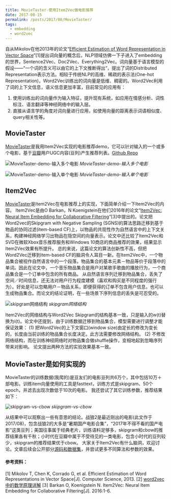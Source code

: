 ```yaml
---
title: MovieTaster-使用Item2Vec做电影推荐
date: 2017-08-15
permalink: /posts/2017/08/MovieTaster/
tags: 
  - embedding
  - word2vec
---
```


自从Mikolov在他2013年的论文“[Efficient Estimation of Word Representation in Vector Space](https://arxiv.org/abs/1301.3781)”[1]提出词向量的概念后，NLP领域仿佛一下子进入了embedding的世界，Sentence2Vec、Doc2Vec、Everything2Vec。词向量基于语言模型的假设——“一个词的含义可以由它的上下文推断得出“，提出了词的Distributed Representation表示方法。相较于传统NLP的高维、稀疏的表示法(One-hot Representation)，Word2Vec训练出的词向量是低维、稠密的。Word2Vec利用了词的上下文信息，语义信息更加丰富，目前常见的应用有：
1. 使用训练出的词向量作为输入特征，提升现有系统，如应用在情感分析、词性标注、语言翻译等神经网络中的输入层。
2. 直接从语言学的角度对词向量进行应用，如使用向量的距离表示词语相似度、query相关性等。

<!-- more -->

## MovieTaster

[MovieTaster](https://movietaster.leanapp.cn/movies/)是我用Item2Vec实现的电影推荐demo，它可以针对输入的一个或多个电影，基于[豆瓣](https://www.douban.com/)用户UGC内容(豆列)产生推荐列表。[Github Repo](https://github.com/lujiaying/MovieTaster-Open)

![MovieTaster-demo-输入多个电影](http://7xkdra.com1.z0.glb.clouddn.com/image/blog/MovieTaster/movie_rec_multi.png)
*MovieTaster-demo-输入多个电影*

![MovieTaster-demo-输入单个电影](http://7xkdra.com1.z0.glb.clouddn.com/image/blog/MovieTaster/movie_rec_one.png)
*MovieTaster-demo-输入单个电影*

## Item2Vec

[MovieTaster](https://movietaster.leanapp.cn/movies/)是Item2Vec在电影推荐上的实现，下面简单介绍一下Item2Vec的内容。
Item2Vec是由O Barkan，N Koenigstein在他们2016年的论文“[Item2Vec: Neural Item Embedding for Collaborative Filtering](https://arxiv.org/abs/1603.04259)“[3]中提出的。论文把Word2vec的Skipgram with Negative Sampling (SGNS)的算法思路迁移到基于物品的协同过滤(item-based CF)上，以物品的共现性作为自然语言中的上下文关系，构建神经网络学习出物品在隐空间的向量表示。论文中还比较了Item2Vec和SVD在微软Xbox音乐推荐服务和Windows 10商店的商品推荐的效果，结果显示Item2Vec效果有所提升。
总的来说，这篇论文的算法创新性不高，但把Word2Vec迁移到item-based CF的脑洞令人耳目一新。在Item2Vec中，一个物品集合被视作自然语言中的一个段落，物品集合的基本元素－物品等价于段落中的单词。因此在论文中，一个音乐物品集合是用户对某歌手歌曲的播放行为，一个商品集合是一个订单中包含的所有商品。
从自然语言序列迁移到物品集合，丢失了空间／时间信息，还无法对用户行为程度建模（喜欢和购买是不同程度的强行为）。好处是可以忽略用户－物品关系，即便获得的订单不包含用户信息，也可以生成物品集合。而论文的结论证明，在一些场景下序列信息的丢失是可忍受的。

![skipgram网络结构](http://7xkdra.com1.z0.glb.clouddn.com/image/blog/MovieTaster/skipgram.png)
*skipgram网络结构*

Item2Vec的网络结构与Word2Vec Skipgram的结构基本一致，只是输入的w(t)替换为i(t)。论文中还提到，由于训练数据迁移到物品集合，模型需要进行调整才能保证效果：
(1) 把Word2Vec的上下文窗口(window size)由定长的修改为变长的，长度由当前训练的物品集合长度决定。此方法需要修改网络结构。
(2) 不修改网络结构，而在训练神经网络时对物品集合做shuffle操作，变相地起到忽略序列带来对影响。
论文提出两种方法的实验效果基本一致。


## MovieTaster是如何实现的

MovieTaster的训练数据(我爬的)是豆友们的电影豆列共6万个，其中包括10万＋部电影。训练item向量使用的工具是fasttext，训练方式是skipgram、50个epoch，并滤去出现次数低于10次的电影。
我还尝试了其它训练参数，推荐结果如下：

![skipgram-vs-cbow](http://7xkdra.com1.z0.glb.clouddn.com/image/blog/MovieTaster/skipgram-vs-cbow.png)
*skipgram-vs-cbow*

从结果中可以观察出一些有意思的结论。战狼2是最近刚出的电影(此文作于2017/08)，包含战狼2的大多是“暑期国产电影合集”，“2017年不得不看的国产电影“这类豆列；美国往事属于经典老片，训练语料足够多，skipgram和cbow的推荐结果各有千秋；小时代在豆瓣中属于不受待见的一类电影，包含小时代的豆列较少，skipgram的推荐结果优于cbow。
大家关于Item2Vec有什么脑洞，欢迎讨论。文章后续会公开部分[源码和数据集](https://github.com/lujiaying/MovieTaster-Open)，并尝试更多不同算法和参数的效果。


#### 参考资料：

[1] Mikolov T, Chen K, Corrado G, et al. Efficient Estimation of Word Representations in Vector Space[J]. Computer Science, 2013.
[2] [word2vec 中的数学原理详解](http://blog.csdn.net/itplus/article/details/37969519)
[3] Barkan O, Koenigstein N. Item2Vec: Neural Item Embedding for Collaborative Filtering[J]. 2016:1-6.

